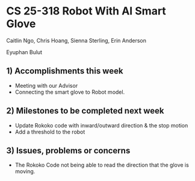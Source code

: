 # CS 25-318 Robot With AI Smart Glove

Caitlin Ngo, Chris Hoang, Sienna Sterling, Erin Anderson

Eyuphan Bulut

## 1) Accomplishments this week ##
   - Meeting with our Advisor
   - Connecting the smart glove to Robot model. 

## 2) Milestones to be completed next week ##
   - Update Rokoko code with inward/outward direction & the stop motion 
   - Add a threshold to the robot

## 3) Issues, problems or concerns ##
   - The Rokoko Code not being able to read the direction that the glove is moving.